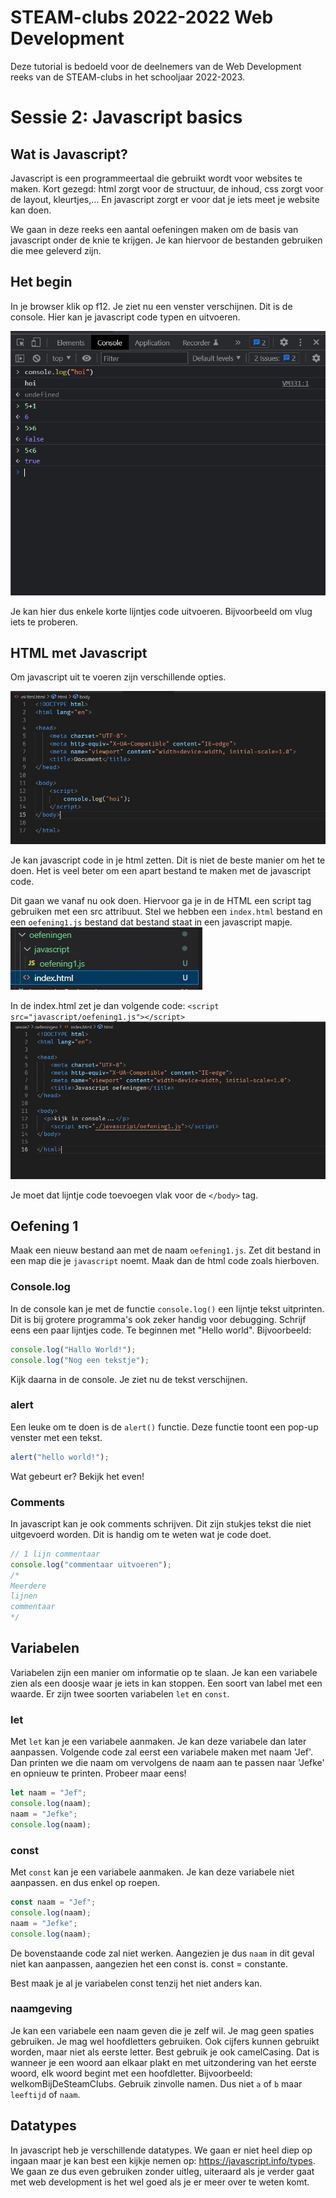 # STEAM-clubs 2022-2022 Web Development
Deze tutorial is bedoeld voor de deelnemers van de Web Development reeks van de STEAM-clubs in het schooljaar 2022-2023.
# Sessie 2: Javascript basics
## Wat is Javascript?
Javascript is een programmeertaal die gebruikt wordt voor websites te maken. Kort gezegd: html zorgt voor de structuur, de inhoud, css zorgt voor de layout, kleurtjes,... En javascript zorgt er voor dat je iets meet je website kan doen. 

We gaan in deze reeks een aantal oefeningen maken om de basis van javascript onder de knie te krijgen. Je kan hiervoor de bestanden gebruiken die mee geleverd zijn. 

## Het begin

In je browser klik op f12. Je ziet nu een venster verschijnen. Dit is de console. Hier kan je javascript code typen en uitvoeren. 

![console](./img/consoleBegin.jpg)

Je kan hier dus enkele korte lijntjes code uitvoeren. Bijvoorbeeld om vlug iets te proberen.

## HTML met Javascript
Om javascript uit te voeren zijn verschillende opties. 

![in HTML](./img/inhtml.JPG)

Je kan javascript code in je html zetten. Dit is niet de beste manier om het te doen. Het is veel beter om een apart bestand te maken met de javascript code.

Dit gaan we vanaf nu ook doen. 
Hiervoor ga je in de HTML een script tag gebruiken met een src attribuut. 
Stel we hebben een `index.html` bestand en een `oefening1.js` bestand dat bestand staat in een javascript mapje.  
![bestandstructuur](./img/bestandsindeling.jpg)

In de index.html zet je dan volgende code:
`<script src="javascript/oefening1.js"></script>`
![html](./img/indexhtmlscript.jpg)

Je moet dat lijntje code toevoegen vlak voor de `</body>` tag.

## Oefening 1
Maak een nieuw bestand aan met de naam `oefening1.js`. Zet dit bestand in een map die je `javascript` noemt. Maak dan de html code zoals hierboven. 

### Console.log

In de console kan je met de functie `console.log()` een lijntje tekst uitprinten.
Dit is bij grotere programma's ook zeker handig voor debugging. Schrijf eens een paar lijntjes code. Te beginnen met "Hello world". 
Bijvoorbeeld:  
```js
console.log("Hallo World!");
console.log("Nog een tekstje");
```
Kijk daarna in de console. Je ziet nu de tekst verschijnen.

### alert
Een leuke om te doen is de `alert()` functie. Deze functie toont een pop-up venster met een tekst. 
```js
alert("hello world!");
```

Wat gebeurt er? Bekijk het even!

### Comments
In javascript kan je ook comments schrijven. Dit zijn stukjes tekst die niet uitgevoerd worden. Dit is handig om te weten wat je code doet. 
```js
// 1 lijn commentaar
console.log("commentaar uitvoeren");
/*
Meerdere
lijnen
commentaar
*/
```
## Variabelen

Variabelen zijn een manier om informatie op te slaan. Je kan een variabele zien als een doosje waar je iets in kan stoppen. Een soort van label met een waarde. 
Er zijn twee soorten variabelen `let` en `const`.	

### let 
Met `let` kan je een variabele aanmaken. Je kan deze variabele dan later aanpassen. 
Volgende code zal eerst een variabele maken met naam 'Jef'. Dan printen we die naam om vervolgens de naam aan te passen naar 'Jefke' en opnieuw te printen. Probeer maar eens!

```js
let naam = "Jef";
console.log(naam);
naam = "Jefke";
console.log(naam);
```

### const
Met `const` kan je een variabele aanmaken. Je kan deze variabele niet aanpassen. 
en dus enkel op roepen.
```js
const naam = "Jef";
console.log(naam);
naam = "Jefke";
console.log(naam);
```
De bovenstaande code zal niet werken. Aangezien je dus `naam` in dit geval niet kan aanpassen, aangezien het een const is. const = constante.

Best maak je al je variabelen const tenzij het niet anders kan.
### naamgeving
Je kan een variabele een naam geven die je zelf wil. Je mag geen spaties gebruiken. Je mag wel hoofdletters gebruiken. Ook cijfers kunnen gebruikt worden, maar niet als eerste letter. 
Best gebruik je ook camelCasing. Dat is wanneer je een woord aan elkaar plakt en met uitzondering van het eerste woord, elk woord begint met een hoofdletter. Bijvoorbeeld: welkomBijDeSteamClubs. Gebruik zinvolle namen. Dus niet `a` of `b` maar `leeftijd` of `naam`.	

## Datatypes
In javascript heb je verschillende datatypes. We gaan er niet heel diep op ingaan maar je kan best een kijkje nemen op: https://javascript.info/types. We gaan ze dus even gebruiken zonder uitleg, uiteraard als je verder gaat met web development is het wel goed als je er meer over te weten komt.